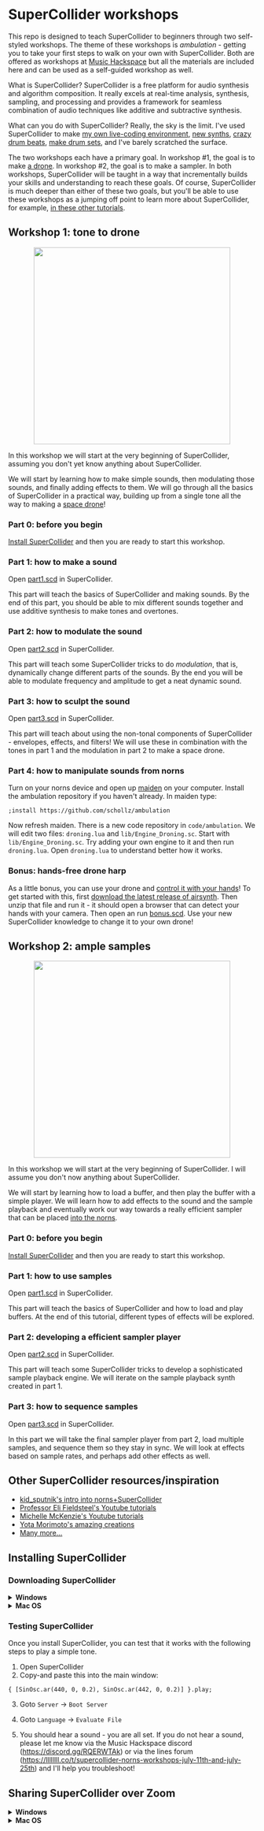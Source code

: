 # SuperCollider workshops

This repo is designed to teach SuperCollider to beginners through two self-styled workshops. The theme of these workshops is *ambulation* - getting you to take your first steps to walk on your own with SuperCollider. Both are offered as workshops at [Music Hackspace](https://musichackspace.org/events/tone-to-drone-introduction-to-supercollider-for-monome-norns-live-session/) but all the materials are included here and can be used as a self-guided workshop as well.

What is SuperCollider? SuperCollider is a free platform for audio synthesis and algorithm composition. It really excels at real-time analysis, synthesis, sampling, and processing and provides a framework for seamless combination of audio techniques like additive and subtractive synthesis. 

What can you do with SuperCollider? Really, the sky is the limit. I've used SuperCollider to make [my own live-coding environment](https://www.instagram.com/p/CQCu9z3haBD/?utm_source=ig_web_copy_link), [new synths](https://www.instagram.com/p/CJTwGz8hxMR/?utm_source=ig_web_copy_link), [crazy drum beats](https://www.instagram.com/p/COqOS5lBGDL/?utm_source=ig_web_copy_link
), [make drum sets](https://www.instagram.com/p/CPghuJUB2Of/?utm_source=ig_web_copy_link), and I've barely scratched the surface.

The two workshops each have a primary goal. In workshop #1, the goal is to make [a drone](https://en.wikipedia.org/wiki/Drone_music). In workshop #2, the goal is to make a sampler. In both workshops, SuperCollider will be taught in a way that incrementally builds your skills and understanding to reach these goals. Of course, SuperCollider is much deeper than either of these two goals, but you'll be able to use these workshops as a jumping off point to learn more about SuperCollider, for example, [in these other tutorials](https://supercollider.github.io/tutorials/).


## Workshop 1: tone to drone

<p align="center">
  <img width=400 style="max-width:100%" src="https://user-images.githubusercontent.com/6550035/118573663-db952100-b737-11eb-9a34-560e38778fcb.jpg">
</p>

In this workshop we will start at the very beginning of SuperCollider, assuming you don't yet know anything about SuperCollider. 

We will start by learning how to make simple sounds, then modulating those sounds, and finally adding effects to them. We will go through all the basics of SuperCollider in a practical way, building up from a single tone all the way to making a [space drone](https://raw.githubusercontent.com/schollz/ambulation/main/droning/55hz_spacedrone.mp3)!

### Part 0: before you begin

[Install SuperCollider](https://github.com/schollz/ambulation#installing-supercollider) and then you are ready to start this workshop. 

### Part 1: how to make a sound

Open [part1.scd](https://github.com/schollz/ambulation/blob/main/droning/part1.scd) in SuperCollider.

This part will teach the basics of SuperCollider and making sounds. By the end of this part, you should be able to mix different sounds together and use additive synthesis to make tones and overtones.

### Part 2: how to modulate the sound

Open [part2.scd](https://github.com/schollz/ambulation/blob/main/droning/part2.scd) in SuperCollider.

This part will teach some SuperCollider tricks to do *modulation*, that is, dynamically change different parts of the sounds. By the end you will be able to modulate frequency and amplitude to get a neat dynamic sound.


### Part 3: how to sculpt the sound 

Open [part3.scd](https://github.com/schollz/ambulation/blob/main/droning/part3.scd) in SuperCollider.

This part will teach about using the non-tonal components of SuperCollider - envelopes, effects, and filters! We will use these in combination with the tones in part 1 and the modulation in part 2 to make a space drone.

### Part 4: how to manipulate sounds from norns

Turn on your norns device and open up [maiden](https://monome.org/docs/norns/maiden/) on your computer. Install the ambulation repository if you haven't already. In maiden type:

```
;install https://github.com/schollz/ambulation
```

Now refresh maiden. There is a new code repository in `code/ambulation`. We will edit two files: `droning.lua` and `lib/Engine_Droning.sc`. Start with `lib/Engine_Droning.sc`. Try adding your own engine to it and then run `droning.lua`. Open `droning.lua` to understand better how it works.

### Bonus: hands-free drone harp

As a little bonus, you can use your drone and [control it with your hands](https://vimeo.com/567293081)! To get started with this, first [download the latest release of airsynth](https://github.com/schollz/airsynth/releases/latest). Then unzip that file and run it - it should open a browser that can detect your hands with your camera. Then open an run [bonus.scd](https://github.com/schollz/ambulation/blob/main/droning/bonus.scd). Use your new SuperCollider knowledge to change it to your own drone!

## Workshop 2: ample samples


<p align="center">
  <img width=400 style="max-width:100%" src="https://user-images.githubusercontent.com/6550035/118573658-da63f400-b737-11eb-9308-e3310a184b9b.jpg">
</p>



In this workshop we will start at the very beginning of SuperCollider. I will assume you don't now anything about SuperCollider. 

We will start by learning how to load a buffer, and then play the buffer with a simple player. We will learn how to add effects to the sound and the sample playback and eventually work our way towards a really efficient sampler that can be placed [into the norns](https://vimeo.com/user126081217).

### Part 0: before you begin

[Install SuperCollider](https://github.com/schollz/ambulation#installing-supercollider) and then you are ready to start this workshop. 

### Part 1: how to use samples

Open [part1.scd](https://github.com/schollz/ambulation/blob/main/sampling/part1.scd) in SuperCollider.

This part will teach the basics of SuperCollider and how to load and play buffers. At the end of this tutorial, different types of effects will be explored.

### Part 2: developing a efficient sampler player

Open [part2.scd](https://github.com/schollz/ambulation/blob/main/sampling/part2.scd) in SuperCollider.

This part will teach some SuperCollider tricks to develop a sophisticated sample playback engine. We will iterate on the sample playback synth created in part 1.


### Part 3: how to sequence samples

Open [part3.scd](https://github.com/schollz/ambulation/blob/main/sampling/part3.scd) in SuperCollider.

In this part we will take the final sampler player from part 2, load multiple samples, and sequence them so they stay in sync. We will look at effects based on sample rates, and perhaps add other effects as well.

## Other SuperCollider resources/inspiration

- [kid_sputnik's intro into norns+SuperCollider](https://medium.com/@kidsputnik/monome-norns-supercollider-and-lua-part-1-d97646306973)
- [Professor Eli Fieldsteel's Youtube tutorials](https://www.youtube.com/c/elifieldsteel/videos)
- [Michelle McKenzie's Youtube tutorials](https://www.youtube.com/c/SoundEngraver/search?query=SuperCollider)
- [Yota Morimoto's amazing creations](https://www.youtube.com/c/yotamorimoto/search?query=SuperCollider)
- [Many more...](https://github.com/madskjeldgaard/awesome-supercollider#learning-resources)


## Installing SuperCollider

### Downloading SuperCollider

<details><summary><strong>Windows</strong></summary>

[Click here](https://github.com/supercollider/supercollider/releases/download/Version-3.11.2/SuperCollider-3.11.2-Windows-32bit-VS.exe) to download the latest Windows release. This is the *32-bit* release, rather than the 64-bit release, because [the most recent Windows Update prevents the 64-bit version from starting](https://github.com/supercollider/supercollider/issues/4368#issuecomment-832050665). But 32-bit will work just fine!

Then [click here](https://github.com/supercollider/sc3-plugins/releases/download/Version-3.11.1/sc3-plugins-3.11.1-Windows-32bit-VS.zip) to download the 32-bit sc3-plugins. Unzip these plugins and then copy and paste the `SC3plugins` folder into the following folder:

```
C:\Users\<yourname>\AppData\Local\SuperCollider\Extensions\
```

Finally, I recommend you install a special SuperCollider package called "Safety" that will automatically prevent loud noises that can be caused by mistakes in coding. To install, [click here](https://github.com/adcxyz/SafetyNet/archive/refs/heads/main.zip) to download the "SafetyNet" SuperCollider quark. Then unzip that downloaded file and move the folder to the following location:

```
C:\Users\<yourname>\AppData\Local\SuperCollider\downloaded-quarks
```

After moving the folder, rename the folder `SafetyNet-main` so it says simply "SafetyNet".

Now start up SuperCollider and type into the main screen:

```
Quarks.install("SafetyNet")
```

Then goto `Language -> Evaluate File`. You should see some output that says "Installing SafetyNet / SafetyNet installed." To test to make sure its working you can do `Server -> Boot Server` and you should see something like:

```
Safety('localhost') is running, using 'safeClip_2'.
```

This will run automatically and will serve to automatically limit problematic sounds.

</details>

<details><summary><strong>Mac OS</strong></summary>


[Click here](https://supercollider.github.io/download) to go to the website to download SuperCollider. *Make sure to check your version* of Mac OS and install the correct version of SuperCollider.

Then, [click here](https://github.com/supercollider/sc3-plugins/releases/download/Version-3.11.1/sc3-plugins-3.11.1-macOS-signed.zip) to download the plugins for Mac OS. Unzip this archive. Then copy the `SC3plugins` folder to your Extensions folder:

```
/Users/<yourname>/Library/Application Support/SuperCollider/Extensions
```

Finally, I recommend you install a special SuperCollider package called "Safety" that will automatically prevent loud noises that can be caused by mistakes in coding. To install, [click here](https://github.com/adcxyz/SafetyNet/archive/refs/heads/main.zip) to download the "SafetyNet" SuperCollider quark. Then unzip that downloaded file and move the folder `SafetyNet-main`to the following location:

```
/Users/<yourname>/Library/Application Support/SuperCollider/downloaded-quarks
```

After moving the folder, rename the folder `SafetyNet-main` so it says simply "SafetyNet".

Now start up SuperCollider and type into the main screen:

```
Quarks.install("SafetyNet")
```

Then goto `Language -> Evaluate File`. You should see some output that says "Installing SafetyNet / SafetyNet installed." 

To test to make sure its working, close and restart SuperCollider. Then you can do `Server -> Boot Server` and you should see something like:

```
Safety('localhost') is running, using 'safeClip_2'.
```

This will run automatically and will serve to automatically limit problematic sounds.
 
</details>


### Testing SuperCollider

Once you install SuperCollider, you can test that it works with the following steps to play a simple tone.

1. Open SuperCollider
2. Copy-and paste this into the main window: 

```
{ [SinOsc.ar(440, 0, 0.2), SinOsc.ar(442, 0, 0.2)] }.play;
```

3. Goto `Server` -> `Boot Server`

4. Goto `Language` -> `Evaluate File`

5. You should hear a sound - you are all set. If you do not hear a sound, please let me know via the Music Hackspace discord (https://discord.gg/RQERWTAk) or via the lines forum (https://llllllll.co/t/supercollider-norns-workshops-july-11th-and-july-25th) and I'll help you troubleshoot!

## Sharing SuperCollider over Zoom

<details><summary><strong>Windows</strong></summary>

Click the "Share Screen" button, select the SuperCollider window, and then below click on the carrot symbol next to "Share sound" to select "Stereo (High-fidelity)".

![Screen+Shot+2021-06-13+at+10.25.26+AM.png](https://user-images.githubusercontent.com/6550035/121835422-20a06a80-cc86-11eb-902a-1cd13f741b8c.png)

That's it! There shouldn't be any other steps to share your SuperCollider audio over Zoom on Windows.

</details>

<details><summary><strong>Mac OS</strong></summary>

Click the "Share Screen" button, select the SuperCollider window, and then below click on the carrot symbol next to "Share sound" to select "Stereo (High-fidelity)".

![Screen+Shot+2021-06-13+at+10.25.26+AM.png](https://user-images.githubusercontent.com/6550035/121835422-20a06a80-cc86-11eb-902a-1cd13f741b8c.png)


In Mac OS it seems there is an extra step to share audio in Zoom. Once you are sharing your screen, you need to restart the SuperCollider audio server to use the Zoom playback. Simply run this line of code and then restart your synthdefs:

```
// run this line *after* you start sharing
s.options.outDevice = "ZoomAudioD"; s.options.inDevice = "ZoomAudioD"; s.reboot;
```

Once you are done sharing, you can run this line of code to get your default output and input back:

```
// run this line when *not* sharing
s.options.outDevice = "Built-in Output"; s.options.inDevice = "Built-in Input"; s.reboot;
```
 
</details>
